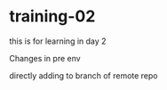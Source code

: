 # training-02
this is for learning in day 2

Changes in pre env

directly adding to branch of remote repo